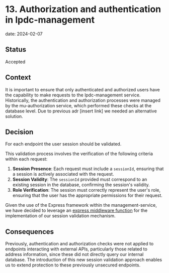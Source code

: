 # 13. Authorization and authentication in lpdc-management

date: 2024-02-07

## Status

Accepted

## Context

It is important to ensure that only authenticated and authorized users have the capability to make requests
to the lpdc-management service.
Historically, the authentication and authorization processes were managed by the mu-authorization service,
which performed these checks at the database level.
Due to previous adr [insert link] we needed an alternative solution.

## Decision

For each endpoint the user session should be validated. 

This validation process involves the verification of the following criteria within each request:
1. **Session Presence**: Each request must include a `sessionId`, ensuring that a session is actively associated with the request.
2. **Session Validity**: The `sessionId` provided must correspond to an existing session in the database, confirming the session's validity.
3. **Role Verification**: The session must correctly represent the user's role, ensuring that the user has the appropriate permissions for their request.

Given the use of the Express framework within the management-service, we have decided to leverage an [express middleware function](https://expressjs.com/en/guide/using-middleware.html) for the implementation of our session validation mechanism.


## Consequences

Previously, authentication and authorization checks were not applied to endpoints interacting with external APIs, particularly those related to address information, since these did not directly query our internal database. The introduction of this new session validation approach enables us to extend protection to these previously unsecured endpoints.